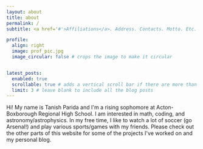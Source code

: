 ```yaml
---
layout: about
title: about
permalink: /
subtitle: <a href='#'>Affiliations</a>. Address. Contacts. Motto. Etc.

profile:
  align: right
  image: prof_pic.jpg
  image_circular: false # crops the image to make it circular


latest_posts:
  enabled: true
  scrollable: true # adds a vertical scroll bar if there are more than 3 new posts items
  limit: 3 # leave blank to include all the blog posts
---
```


Hi! My name is Tanish Parida and I'm a rising sophomore at Acton-Boxborough Regional High School. I am interested in math, coding, and astronomy/astrophysics. In my free time, I like to watch a lot of soccer (go Arsenal!) and play various sports/games with my friends. Please check out the other parts of this website for some of the projects I've worked on and my personal blog. 
